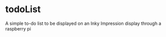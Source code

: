 # todoList
A simple to-do list to be displayed on an Inky Impression display through a raspberry pi
